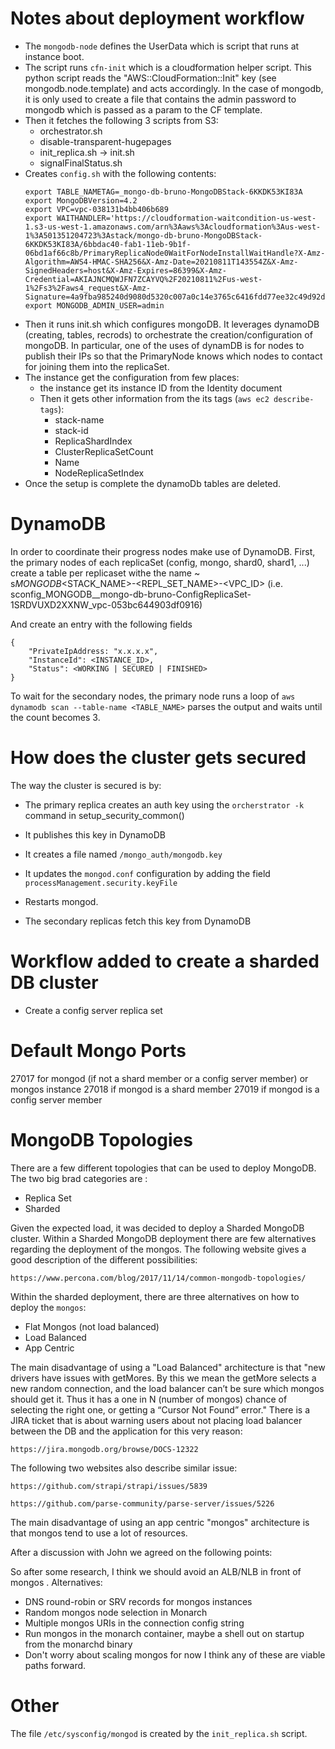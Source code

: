 # Notes about deployment workflow

- The `mongodb-node` defines the UserData which is script that runs at instance boot.
- The script runs `cfn-init` which is a cloudformation helper script. This python script reads the "AWS::CloudFormation::Init" key (see mongodb.node.template) and acts accordingly. In the case of mongodb, it is only used to create a file that contains the admin password to mongodb which is passed as a param to the CF template.
- Then it fetches the following 3 scripts from S3:
    - orchestrator.sh
    - disable-transparent-hugepages
    - init_replica.sh -> init.sh
    - signalFinalStatus.sh
- Creates `config.sh` with the following contents:
    ```
    export TABLE_NAMETAG=_mongo-db-bruno-MongoDBStack-6KKDK53KI83A
    export MongoDBVersion=4.2
    export VPC=vpc-038131b4bb406b689
    export WAITHANDLER='https://cloudformation-waitcondition-us-west-1.s3-us-west-1.amazonaws.com/arn%3Aaws%3Acloudformation%3Aus-west-1%3A501351204723%3Astack/mongo-db-bruno-MongoDBStack-6KKDK53KI83A/6bbdac40-fab1-11eb-9b1f-06bd1af66c8b/PrimaryReplicaNode0WaitForNodeInstallWaitHandle?X-Amz-Algorithm=AWS4-HMAC-SHA256&X-Amz-Date=20210811T143554Z&X-Amz-SignedHeaders=host&X-Amz-Expires=86399&X-Amz-Credential=AKIAJNCMQWJFN7ZCAYVQ%2F20210811%2Fus-west-1%2Fs3%2Faws4_request&X-Amz-Signature=4a9fba985240d9080d5320c007a0c14e3765c6416fdd77ee32c49d92d47dd76b'
    export MONGODB_ADMIN_USER=admin
    ```
- Then it runs init.sh which configures mongoDB. It leverages dynamoDB (creating, tables, recrods) to orchestrate the creation/configuration of mongoDB. In particular, one of the uses of dynamDB is for nodes to publish their IPs so that the PrimaryNode knows which nodes to contact for joining them into the replicaSet.
- The instance get the configuration from few places:
    - the instance get its instance ID from the Identity document
    - Then it gets other information from the its tags (`aws ec2 describe-tags`):
        - stack-name
        - stack-id
        - ReplicaShardIndex
        - ClusterReplicaSetCount
        - Name
        - NodeReplicaSetIndex
- Once the setup is complete the dynamoDb tables are deleted.

# DynamoDB

In order to coordinate their progress nodes make use of DynamoDB.
First, the primary nodes of each replicaSet (config, mongo, shard0, shard1, ...) create a table per replicaset withe the name ~ s<REPLSETNAME>_MONGODB_<STACK_NAME>-<REPL_SET_NAME>-<VPC_ID> (i.e. sconfig_MONGODB__mongo-db-bruno-ConfigReplicaSet-1SRDVUXD2XXNW_vpc-053bc644903df0916)

And create an entry with the following fields

```
{
    "PrivateIpAddress: "x.x.x.x",
    "InstanceId": <INSTANCE_ID>,
    "Status": <WORKING | SECURED | FINISHED>
}
```

To wait for the secondary nodes, the primary node runs a loop of `aws dynamodb scan --table-name <TABLE_NAME>` parses the output and waits until the count becomes 3.

# How does the cluster gets secured
The way the cluster is secured is by: 
- The primary replica creates an auth key using the `orcherstrator -k` command in setup_security_common()
- It publishes this key in DynamoDB
- It creates a file named `/mongo_auth/mongodb.key` 
- It updates the `mongod.conf` configuration by adding the field `processManagement.security.keyFile`
- Restarts mongod.

- The secondary replicas fetch this key from DynamoDB

# Workflow added to create a sharded DB cluster
- Create a config server replica set

# Default Mongo Ports

27017 for mongod (if not a shard member or a config server member) or mongos instance
27018 if mongod is a shard member
27019 if mongod is a config server member

# MongoDB Topologies

There are a few different topologies that can be used to deploy MongoDB. The two big brad categories are :
- Replica Set
- Sharded

Given the expected load, it was decided to deploy a Sharded MongoDB cluster. Within a Sharded MongoDB deployment there are few alternatives regarding the deployment of the mongos.
The following website gives a good description of the different possibilities:

```
https://www.percona.com/blog/2017/11/14/common-mongodb-topologies/
```

Within the sharded deployment, there are three alternatives on how to deploy the `mongos`:
- Flat Mongos (not load balanced)
- Load Balanced
- App Centric

The main disadvantage of using a "Load Balanced" architecture is that "new drivers have issues with getMores. By this we mean the getMore selects a new random connection, and the load balancer can’t be sure which mongos should get it. Thus it has a one in N (number of mongos) chance of selecting the right one, or getting a “Cursor Not Found” error."
There is a JIRA ticket that is about warning users about not placing load balancer between the DB and the application for this very reason:

```
https://jira.mongodb.org/browse/DOCS-12322
```

The following two websites also describe similar issue:

```
https://github.com/strapi/strapi/issues/5839
```

```
https://github.com/parse-community/parse-server/issues/5226
```


The main disadvantage of using an app centric "mongos" architecture is that mongos tend to use a lot of resources.

After a discussion with John we agreed on the following points:

So after some research, I think we should avoid an ALB/NLB in front of mongos . Alternatives:
- DNS round-robin or SRV records for mongos instances
- Random mongos node selection in Monarch
- Multiple mongos URIs in the connection config string
- Run mongos in the monarch container, maybe a shell out on startup from the monarchd binary
- Don't worry about scaling mongos for now
I think any of these are viable paths forward.

# Other

The file `/etc/sysconfig/mongod` is created by the `init_replica.sh` script.
